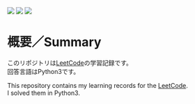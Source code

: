 <img src="https://img.shields.io/badge/-Python-ab6c37.svg?logo=python&style=flat-square">
<img src="https://img.shields.io/badge/-Visual%20Studio%20Code-0098FF.svg?logo=visual-studio-code&style=flat-square">
<img src="https://img.shields.io/badge/-Windows-666666.svg?logo=windows&style=flat-square">

# 概要／Summary
このリポジトリは[LeetCode](https://leetcode.com/ "LeetCode")の学習記録です。<br>
回答言語はPython3です。

This repository contains my learning records for the [LeetCode](https://leetcode.com/ "LeetCode").<br>
I solved them in Python3.





